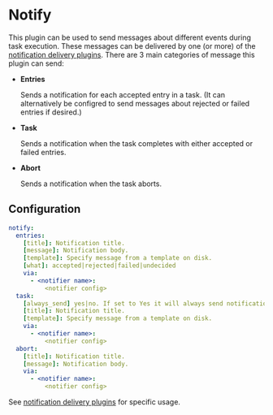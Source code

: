 # Notify
This plugin can be used to send messages about different events during task execution. These messages can be delivered by one (or more) of the [notification delivery plugins](/Plugins/Notifiers). There are 3 main categories of message this plugin can send:

- **Entries**

  Sends a notification for each accepted entry in a task. (It can alternatively be configred to send messages about rejected or failed entries if desired.)

- **Task**
 
  Sends a notification when the task completes with either accepted or failed entries.

- **Abort**

  Sends a notification when the task aborts.

## Configuration
```yaml
notify:
  entries:
    [title]: Notification title.
    [message]: Notification body.
    [template]: Specify message from a template on disk.
    [what]: accepted|rejected|failed|undecided
    via:
      - <notifier name>:
          <notifier config>
  task:
    [always_send] yes|no. If set to Yes it will always send notification, even when no entries were accepted to task. Default is No. This is recommended only for advanced usage as it can produce many potentially empty notifications.
    [title]: Notification title.
    [template]: Specify message from a template on disk.
    via:
      - <notifier name>:
          <notifier config>
  abort:
    [title]: Notification title.
    [message]: Notification body.
    via:
      - <notifier name>:
          <notifier config>
```
See [notification delivery plugins](/Plugins/Notifiers) for specific usage.